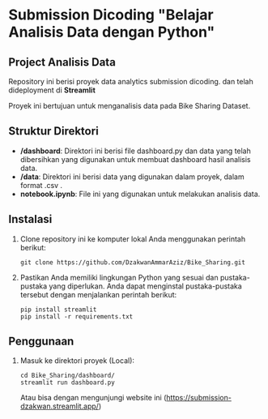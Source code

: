 # Submission Dicoding "Belajar Analisis Data dengan Python"

## Project Analisis Data

Repository ini berisi proyek data analytics submission dicoding. dan telah dideployment di **Streamlit**

Proyek ini bertujuan untuk menganalisis data pada Bike Sharing Dataset. 

## Struktur Direktori

- **/dashboard**: Direktori ini berisi file dashboard.py dan data yang telah dibersihkan yang digunakan untuk membuat dashboard hasil analisis data.
- **/data**: Direktori ini berisi data yang digunakan dalam proyek, dalam format .csv .
- **notebook.ipynb**: File ini yang digunakan untuk melakukan analisis data.

## Instalasi

1. Clone repository ini ke komputer lokal Anda menggunakan perintah berikut:

   ```
   git clone https://github.com/DzakwanAmmarAziz/Bike_Sharing.git
   ```

2. Pastikan Anda memiliki lingkungan Python yang sesuai dan pustaka-pustaka yang diperlukan. Anda dapat menginstal pustaka-pustaka tersebut dengan menjalankan perintah berikut:

    ```
    pip install streamlit
    pip install -r requirements.txt
    ```

## Penggunaan
1. Masuk ke direktori proyek (Local):

    ```
    cd Bike_Sharing/dashboard/
    streamlit run dashboard.py
    ```
    Atau bisa dengan mengunjungi website ini (https://submission-dzakwan.streamlit.app/)

